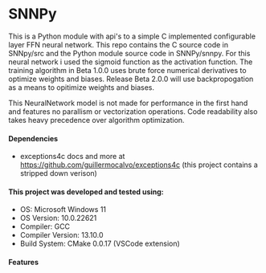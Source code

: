 # SNNPy
This is a Python module with api's to a simple C implemented configurable layer FFN neural network. This repo contains the C source code in SNNpy/src and the Python module source code in SNNPy/snnpy. For this neural network i used the sigmoid function as the activation function. The training algorithm in Beta 1.0.0 uses brute force numerical derivatives to optimize weights and biases. Release Beta 2.0.0 will use backpropogation as a means to opitimize weights and biases.

This NeuralNetwork model is not made for performance in the first hand and features no parallism or vectorization operations. Code readability also takes heavy precedence over algorithm optimization.

#### Dependencies

- exceptions4c docs and more at https://github.com/guillermocalvo/exceptions4c (this project contains a stripped down verison)

#### This project was developed and tested using:

- OS: Microsoft Windows 11
- OS Version: 10.0.22621
- Compiler: GCC 
- Compiler Version: 13.10.0
- Build System: CMake 0.0.17 (VSCode extension)

#### Features
